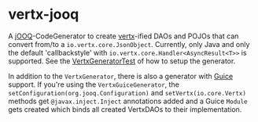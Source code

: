 # vertx-jooq
A [jOOQ](http://www.jooq.org/)-CodeGenerator to create [vertx](http://vertx.io/)-ified DAOs and POJOs that can convert from/to a `io.vertx.core.JsonObject`.
Currently, only Java and only the default 'callbackstyle' with `io.vertx.core.Handler<AsyncResult<T>>` is supported.
See the [VertxGeneratorTest](https://github.com/jklingsporn/vertx-jooq/blob/master/src/test/java/io/github/jklingsporn/vertx/impl/VertxGeneratorTest.java)
of how to setup the generator.

In addition to the `VertxGenerator`, there is also a generator with [Guice](https://github.com/google/guice) support. If you're using the `VertxGuiceGenerator`,
the `setConfiguration(org.jooq.Configuration)` and `setVertx(io.core.Vertx)` methods get `@javax.inject.Inject` annotations added
and a Guice `Module` gets created which binds all created VertxDAOs to their implementation.